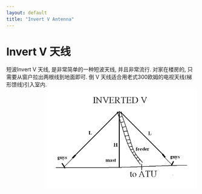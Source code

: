 ```yaml
---
layout: default
title: "Invert V Antenna"
---
```




# Invert V 天线


<div>
<tr>
    短波Invert V 天线, 是非常简单的一种短波天线, 并且非常流行.
    对家在楼房的, 只需要从窗户拉出两根线到地面即可.
    倒 V 天线适合用老式300欧姆的电视天线(梯形馈线)引入室内.
</tr>
<tr>
   <img src="/images/invertedv.gif" align="right" width="400">
</tr>
</div>
